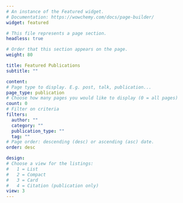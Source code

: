 ```yaml
---
# An instance of the Featured widget.
# Documentation: https://wowchemy.com/docs/page-builder/
widget: featured

# This file represents a page section.
headless: true

# Order that this section appears on the page.
weight: 80

title: Featured Publications
subtitle: ""

content:
# Page type to display. E.g. post, talk, publication...
page_type: publication
# Choose how many pages you would like to display (0 = all pages)
count: 0
# Filter on criteria
filters:
  author: ""
  category: ""
  publication_type: ""
  tag: ""
# Page order: descending (desc) or ascending (asc) date.
order: desc

design:
# Choose a view for the listings:
#   1 = List
#   2 = Compact
#   3 = Card
#   4 = Citation (publication only)
view: 3
---
```

